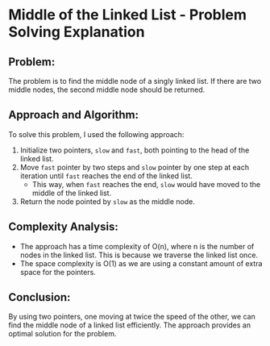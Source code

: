 # Middle of the Linked List - Problem Solving Explanation

## Problem:
The problem is to find the middle node of a singly linked list. If there are two middle nodes, the second middle node should be returned.

## Approach and Algorithm:
To solve this problem, I used the following approach:

1. Initialize two pointers, `slow` and `fast`, both pointing to the head of the linked list.
2. Move `fast` pointer by two steps and `slow` pointer by one step at each iteration until `fast` reaches the end of the linked list.
   - This way, when `fast` reaches the end, `slow` would have moved to the middle of the linked list.
3. Return the node pointed by `slow` as the middle node.

## Complexity Analysis:
- The approach has a time complexity of O(n), where n is the number of nodes in the linked list. This is because we traverse the linked list once.
- The space complexity is O(1) as we are using a constant amount of extra space for the pointers.

## Conclusion:
By using two pointers, one moving at twice the speed of the other, we can find the middle node of a linked list efficiently. The approach provides an optimal solution for the problem.
